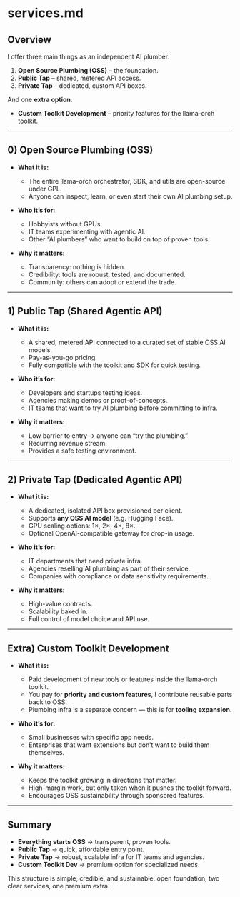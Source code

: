 # services.md

## Overview

I offer three main things as an independent AI plumber:  

1. **Open Source Plumbing (OSS)** – the foundation.  
2. **Public Tap** – shared, metered API access.  
3. **Private Tap** – dedicated, custom API boxes.  

And one **extra option**:  

- **Custom Toolkit Development** – priority features for the llama-orch toolkit.

---

## 0) Open Source Plumbing (OSS)

- **What it is:**  
  - The entire llama-orch orchestrator, SDK, and utils are open-source under GPL.  
  - Anyone can inspect, learn, or even start their own AI plumbing setup.  

- **Who it’s for:**  
  - Hobbyists without GPUs.  
  - IT teams experimenting with agentic AI.  
  - Other “AI plumbers” who want to build on top of proven tools.  

- **Why it matters:**  
  - Transparency: nothing is hidden.  
  - Credibility: tools are robust, tested, and documented.  
  - Community: others can adopt or extend the trade.  

---

## 1) Public Tap (Shared Agentic API)

- **What it is:**  
  - A shared, metered API connected to a curated set of stable OSS AI models.  
  - Pay-as-you-go pricing.  
  - Fully compatible with the toolkit and SDK for quick testing.  

- **Who it’s for:**  
  - Developers and startups testing ideas.  
  - Agencies making demos or proof-of-concepts.  
  - IT teams that want to try AI plumbing before committing to infra.  

- **Why it matters:**  
  - Low barrier to entry → anyone can “try the plumbing.”  
  - Recurring revenue stream.  
  - Provides a safe testing environment.  

---

## 2) Private Tap (Dedicated Agentic API)

- **What it is:**  
  - A dedicated, isolated API box provisioned per client.  
  - Supports **any OSS AI model** (e.g. Hugging Face).  
  - GPU scaling options: 1×, 2×, 4×, 8×.  
  - Optional OpenAI-compatible gateway for drop-in usage.  

- **Who it’s for:**  
  - IT departments that need private infra.  
  - Agencies reselling AI plumbing as part of their service.  
  - Companies with compliance or data sensitivity requirements.  

- **Why it matters:**  
  - High-value contracts.  
  - Scalability baked in.  
  - Full control of model choice and API use.  

---

## Extra) Custom Toolkit Development

- **What it is:**  
  - Paid development of new tools or features inside the llama-orch toolkit.  
  - You pay for **priority and custom features**, I contribute reusable parts back to OSS.  
  - Plumbing infra is a separate concern — this is for **tooling expansion**.  

- **Who it’s for:**  
  - Small businesses with specific app needs.  
  - Enterprises that want extensions but don’t want to build them themselves.  

- **Why it matters:**  
  - Keeps the toolkit growing in directions that matter.  
  - High-margin work, but only taken when it pushes the toolkit forward.  
  - Encourages OSS sustainability through sponsored features.  

---

## Summary

- **Everything starts OSS** → transparent, proven tools.  
- **Public Tap** → quick, affordable entry point.  
- **Private Tap** → robust, scalable infra for IT teams and agencies.  
- **Custom Toolkit Dev** → premium option for specialized needs.  

This structure is simple, credible, and sustainable: open foundation, two clear services, one premium extra.  
